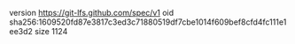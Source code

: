version https://git-lfs.github.com/spec/v1
oid sha256:1609520fd87e3817c3ed3c71880519df7cbe1014f609bef8cfd4fc111e1ee3d2
size 1124
